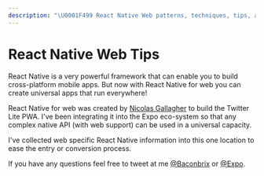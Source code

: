 ```yaml
---
description: "\U0001F499 React Native Web patterns, techniques, tips, and tricks ✨"
---
```


# React Native Web Tips

React Native is a very powerful framework that can enable you to build cross-platform mobile apps. But now with React Native for web you can create universal apps that run everywhere! 

React Native for web was created by [Nicolas Gallagher](https://github.com/necolas) to build the Twitter Lite PWA. I've been integrating it into the Expo eco-system so that any complex native API \(with web support\) can be used in a universal capacity. 

I've collected web specific React Native information into this one location to ease the entry or conversion process.

If you have any questions feel free to tweet at me [@Baconbrix](https://mobile.twitter.com/Baconbrix) or [@Expo](https://mobile.twitter.com/Expo).

